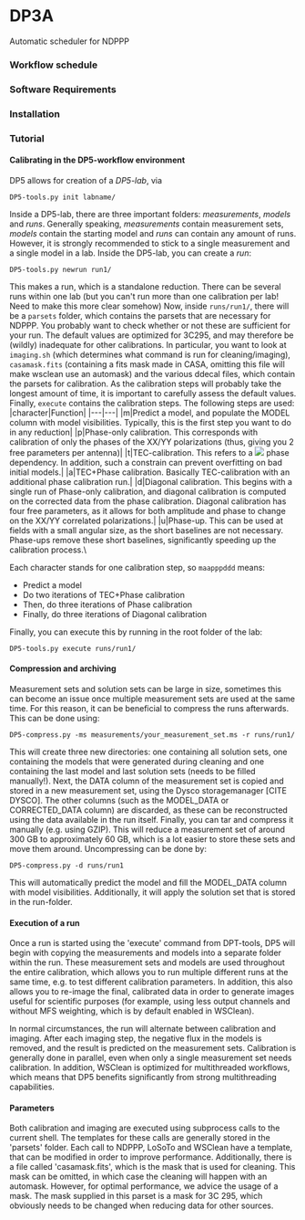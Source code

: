 # DP3A
Automatic scheduler for NDPPP

### Workflow schedule

### Software Requirements

### Installation

### Tutorial
#### Calibrating in the DP5-workflow environment
DP5 allows for creation of a *DP5-lab*, via
```
DP5-tools.py init labname/
```
Inside a DP5-lab, there are three important folders: *measurements*, *models* and *runs*.
Generally speaking, *measurements* contain measurement sets, *models* contain the starting model and *runs* can contain any amount of runs.
However, it is strongly recommended to stick to a single measurement and a single model in a lab.
Inside the DP5-lab, you can create a *run*:
```
DP5-tools.py newrun run1/
```
This makes a run, which is a standalone reduction.
There can be several runs within one lab (but you can't run more than one calibration per lab! Need to make this more clear somehow)
Now, inside ``runs/run1/``, there will be a ``parsets`` folder, which contains the parsets that are necessary for NDPPP.
You probably want to check whether or not these are sufficient for your run.
The default values are optimized for 3C295, and may therefore be (wildly) inadequate for other calibrations.
In particular, you want to look at ``imaging.sh`` (which determines what command is run for cleaning/imaging), ``casamask.fits`` (containing a fits mask made in CASA, omitting this file will make wsclean use an automask) and the various ddecal files, which contain the parsets for calibration.
As the calibration steps will probably take the longest amount of time, it is important to carefully assess the default values.
Finally, ``execute`` contains the calibration steps. The following steps are used:
|character|Function|
|---|---|
|m|Predict a model, and populate the MODEL column with model visibilities. Typically, this is the first step you want to do in any reduction|
|p|Phase-only calibration. This corresponds with calibration of only the phases of the XX/YY polarizations (thus, giving you 2 free parameters per antenna)|
|t|TEC-calibration. This refers to a <img src="https://render.githubusercontent.com/render/math?math=\nu^{-1}"> phase dependency. In addition, such a constrain can prevent overfitting on bad initial models.|
|a|TEC+Phase calibration. Basically TEC-calibration with an additional phase calibration run.|
|d|Diagonal calibration. This begins with a single run of Phase-only calibration, and diagonal calibration is computed on the corrected data from the phase calibration. Diagonal calibration has four free parameters, as it allows for both amplitude and phase to change on the XX/YY correlated polarizations.|
|u|Phase-up. This can be used at fields with a small angular size, as the short baselines are not necessary. Phase-ups remove these short baselines, significantly speeding up the calibration process.\

Each character stands for one calibration step, so ``maapppddd`` means:
  * Predict a model
  * Do two iterations of TEC+Phase calibration
  * Then, do three iterations of Phase calibration
  * Finally, do three iterations of Diagonal calibration
  
Finally, you can execute this by running in the root folder of the lab:
```
DP5-tools.py execute runs/run1/
```
#### Compression and archiving
Measurement sets and solution sets can be large in size, sometimes this can become an issue once multiple measurement sets are used at the same time.
For this reason, it can be beneficial to compress the runs afterwards. 
This can be done using:
```
DP5-compress.py -ms measurements/your_measurement_set.ms -r runs/run1/
```
This will create three new directories: one containing all solution sets, one containing the models that were generated during cleaning and one containing the last model and last solution sets (needs to be filled manually!). 
Next, the DATA column of the measurement set is copied and stored in a new measurement set, using the Dysco storagemanager [CITE DYSCO].
The other columns (such as the MODEL_DATA or CORRECTED_DATA column) are discarded, as these can be reconstructed using the data available in the run itself.
Finally, you can tar and compress it manually (e.g. using GZIP). This will reduce a measurement set of around 300 GB to approximately 60 GB, which is a lot easier to store these sets and move them around.
Uncompressing can be done by:
```
DP5-compress.py -d runs/run1
```
This will automatically predict the model and fill the MODEL_DATA column with model visibilities. Additionally, it will apply the solution set that is stored in the run-folder.

#### Execution of a run
Once a run is started using the 'execute' command from DPT-tools, DP5 will begin with copying the measurements and models into a separate folder within the run.
These measurement sets and models are used throughout the entire calibration, which allows you to run multiple different runs at the same time, e.g. to test different calibration parameters.
In addition, this also allows you to re-image the final, calibrated data in order to generate images useful for scientific purposes (for example, using less output channels and without MFS weighting, which is by default enabled in WSClean).

In normal circumstances, the run will alternate between calibration and imaging.
After each imaging step, the negative flux in the models is removed, and the result is predicted on the measurement sets.
Calibration is generally done in parallel, even when only a single measurement set needs calibration.
In addition, WSClean is optimized for multithreaded workflows, which means that DP5 benefits significantly from strong multithreading capabilities.

#### Parameters
Both calibration and imaging are executed using subprocess calls to the current shell.
The templates for these calls are generally stored in the 'parsets' folder.
Each call to NDPPP, LoSoTo and WSClean have a template, that can be modified in order to improve performance.
Additionally, there is a file called 'casamask.fits', which is the mask that is used for cleaning.
This mask can be omitted, in which case the cleaning will happen with an automask.
However, for optimal performance, we advice the usage of a mask.
The mask supplied in this parset is a mask for 3C 295, which obviously needs to be changed when reducing data for other sources.

